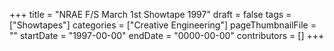 +++
title = "NRAE F/S March 1st Showtape 1997"
draft = false
tags = ["Showtapes"]
categories = ["Creative Engineering"]
pageThumbnailFile = ""
startDate = "1997-00-00"
endDate = "0000-00-00"
contributors = []
+++
